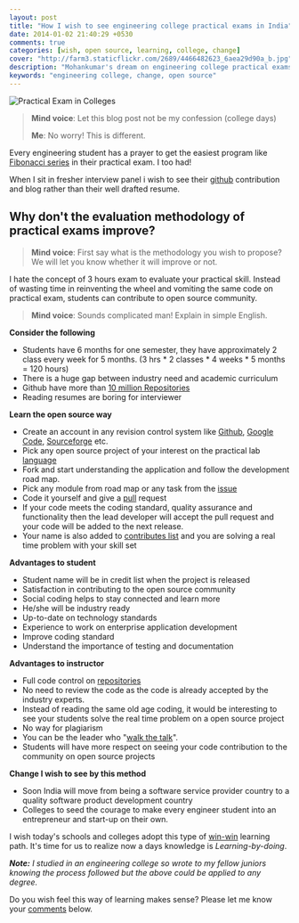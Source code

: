 ```yaml
---
layout: post
title: "How I wish to see engineering college practical exams in India"
date: 2014-01-02 21:40:29 +0530
comments: true
categories: [wish, open source, learning, college, change]
cover: "http://farm3.staticflickr.com/2689/4466482623_6aea29d90a_b.jpg"
description: "Mohankumar's dream on engineering college practical exams in 2020"
keywords: "engineering college, change, open source"
---
```


![Practical Exam in Colleges](http://farm3.staticflickr.com/2689/4466482623_6aea29d90a_b.jpg)
> **Mind voice**: Let this blog post not be my confession (college days)
> 
> **Me**: No worry! This is different.

Every engineering student has a prayer to get the easiest program like [Fibonacci series](http://en.wikipedia.org/wiki/Fibonacci_number "Fibonacci number") in their practical exam. I too had! 

When I sit in fresher interview panel i wish to see their [github](http://resume.github.io/ "Github Resume") contribution and blog rather than their well drafted resume.

## Why don't the evaluation methodology of practical exams improve? ##

> **Mind voice**: First say what is the methodology you wish to propose? We will let you know whether it will improve or not.
> 

I hate the concept of 3 hours exam to evaluate your practical skill. Instead of wasting time in reinventing the wheel and vomiting the same code on practical exam, students can contribute to open source community.

> **Mind voice**: Sounds complicated man! Explain in simple English.
<!-- more -->
**Consider the following**

- Students have 6 months for one semester, they have approximately 2 class every week for 5 months. (3 hrs * 2 classes * 4 weeks * 5 months = 120 hours)
- There is a huge gap between industry need and academic curriculum 
- Github have more than [10 million Repositories](https://github.com/blog/1724-10-million-repositories "Github 2013")
- Reading resumes are boring for interviewer

**Learn the open source way**

- Create an account in any revision control system like [Github](http://github.com "Build software better, together."), [Google Code](https://code.google.com/projecthosting/ "Google Project Hosting powers Project Hosting on Google Code and Eclipse Labs"), [Sourceforge](http://sourceforge.net/ "SourceForge - Download, Develop and Publish Free Open Source") etc.
- Pick any open source project of your interest on the practical lab [language](https://github.com/trending "Trending repositories on GitHub today")
- Fork and start understanding the application and follow the development road map.
- Pick any module from road map or any task from the [issue](https://github.com/blog/831-issues-2-0-the-next-generation "Issues 2.0: The Next Generation")
- Code it yourself and give a [pull](https://help.github.com/articles/using-pull-requests "Using Pull Requests") request
- If your code meets the coding standard, quality assurance and functionality then the lead developer will accept the pull request and your code will be added to the next release.
- Your name is also added to [contributes list](https://github.com/blog/643-contributors "Github Top contributers") and you are solving a real time problem with your skill set   

**Advantages to student**

- Student name will be in credit list when the project is released
- Satisfaction in contributing to the open source community 
- Social coding helps to stay connected and learn more
- He/she will be industry ready 
- Up-to-date on technology standards
- Experience to work on enterprise application development
- Improve coding standard
- Understand the importance of testing and documentation  


**Advantages to instructor**

- Full code control on [repositories](https://github.com/edu "Request an educational account")
- No need to review the code as the code is already accepted by the industry experts.
- Instead of reading the same old age coding, it would be interesting to see your students solve the real time problem on a open source project
- No way for plagiarism  
- You can be the leader who "[walk the talk](http://en.wiktionary.org/wiki/walk_the_talk "walk the talk")".
- Students will have more respect on seeing your code contribution to the community on open source projects

**Change I wish to see by this method**

- Soon India will move from being a software service provider country to a quality software product development country
- Colleges to seed the courage to make every engineer student into an entrepreneur and start-up on their own.

I wish today's schools and colleges adopt this type of [win-win](https://www.google.co.in/search?q=define%3A+win-win) learning path. It's time for us to realize now a days knowledge is *Learning-by-doing*.

***Note:** I studied in an engineering college so wrote to my fellow juniors  knowing the process followed but the above could be applied to any degree.*

Do you wish feel this way of learning makes sense? Please let me know your [comments](#disqus_thread "Comments") below.